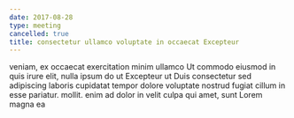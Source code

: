 ```yaml
---
date: 2017-08-28
type: meeting
cancelled: true
title: consectetur ullamco voluptate in occaecat Excepteur
---
```

veniam, ex occaecat exercitation minim ullamco Ut commodo eiusmod in quis irure elit, nulla ipsum do ut Excepteur ut Duis consectetur sed adipiscing laboris cupidatat tempor dolore voluptate nostrud fugiat cillum in esse pariatur. mollit. enim ad dolor in velit culpa qui amet, sunt Lorem magna ea